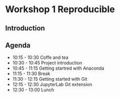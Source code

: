 # Workshop 1 Reproducible

## Introduction

## Agenda

* 10:15 - 10:30 Coffe and tea
* 10:30 - 10:45 Project introduction
* 10:45 - 11:15 Getting startred with Anaconda
* 11:15 - 11:30 Break 
* 11:30 - 12:15 Getting started with Git
* 12:15 - 12:30 JupyterLab Git extension
* 12:30 - 13:00 Lunch

